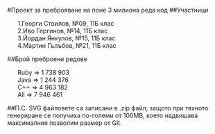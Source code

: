 #Проект за преброяване на поне 3 милиона реда код
##Участници
<ul>
1.Георги Стоилов, №09, 11Б клас</br>
2.Иво Гергинов, №14, 11Б клас</br>
3.Йордан Янкулов, №15, 11Б клас</br>
4.Мартин Гълъбов, №21, 11Б клас</br>
</ul>
##Брой преброени редове
<ul>
Ruby => 1 738 903</br>
Java => 1 244 376</br>
C++ => 4 963 182</br>
All => 7 946 461</br>
</ul>
##П.С.
SVG файловете са записани в .zip файл, защото при тяхното генериране се получиха по-големи от 100MB, което надвишава максималния позволим размер от Git.
